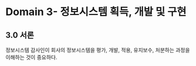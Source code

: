# Domain 3- 정보시스템 획득, 개발 및 구현

## 3.0 서론

정보시스템 감사인이 회사의 정보시스템을 평가, 개발, 적용, 유지보수, 처분하는 과정을 이해하는 것이 중요하다.
